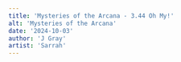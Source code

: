 ```yaml
---
title: 'Mysteries of the Arcana - 3.44 Oh My!'
alt: 'Mysteries of the Arcana'
date: '2024-10-03'
author: 'J Gray'
artist: 'Sarrah'
---
```

